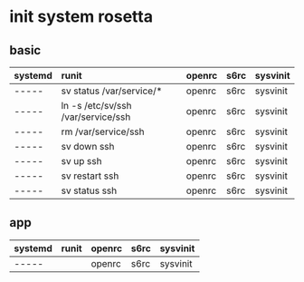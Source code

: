 # init system rosetta

## basic
| systemd  | runit                               |  openrc  | s6rc   |  sysvinit |
| :---     | :----                               |  :---    | :----  |  :---     |
| -----    | sv status /var/service/*            |  openrc  | s6rc   |  sysvinit |
| -----    | ln -s /etc/sv/ssh /var/service/ssh  |  openrc  | s6rc   |  sysvinit |
| -----    | rm /var/service/ssh                 |  openrc  | s6rc   |  sysvinit |
| -----    | sv down ssh                         |  openrc  | s6rc   |  sysvinit |
| -----    | sv up ssh                           |  openrc  | s6rc   |  sysvinit |
| -----    | sv restart ssh                      |  openrc  | s6rc   |  sysvinit |
| -----    | sv status ssh                       |  openrc  | s6rc   |  sysvinit |

## app
| systemd  | runit                               |  openrc  | s6rc   |  sysvinit |
| :---     | :----                               |  :---    | :----  |  :---     |
| -----    |                                     |  openrc  | s6rc   |  sysvinit |
